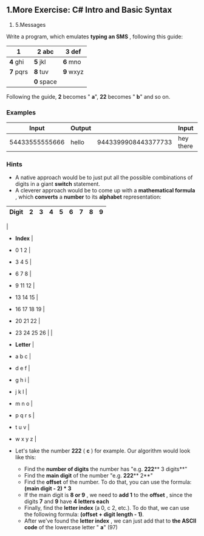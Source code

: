 ﻿## 1.More Exercise: C# Intro and Basic Syntax

1. 5.Messages

Write a program, which emulates **typing an SMS** , following this guide:

| **1** | **2** abc | **3** def |
| --- | --- | --- |
| **4** ghi | **5** jkl | **6** mno |
| **7** pqrs | **8** tuv | **9** wxyz |
|   | **0** space |   |

Following the guide, **2** becomes &quot; **a**&quot;, **22** becomes &quot; **b**&quot; and so on.

### Examples

| **Input** | **Output** |   | **Input** | **Output** |   | **Input** | **Output** |
| --- | --- | --- | --- | --- | --- | --- | --- |
| 54433555555666 | hello | 9443399908443377733 | hey there | 76333380633 | meet me |

### Hints

- A native approach would be to just put all the possible combinations of digits in a giant **switch** statement.
- A cleverer approach would be to come up with a **mathematical formula** , which **converts** a **number** to its **alphabet** representation:

| **Digit** | 2 | 3 | 4 | 5 | 6 | 7 | 8 | 9 |
| --- | --- | --- | --- | --- | --- | --- | --- | --- |
|
- **Index**
 |
- 0 1 2
 |
- 3 4 5
 |
- 6 7 8
 |
- 9 11 12
 |
- 13 14 15
 |
- 16 17 18 19
 |
- 20 21 22
 |
- 23 24 25 26
 |
|
- **Letter**
 |
- a b c
 |
- d e f
 |
- g h i
 |
- j  k  l
 |
- m  n  o
 |
- p  q  r  s
 |
- t u v
 |
- w  x  y  z
 |

- Let&#39;s take the number **222** ( **c** ) for example. Our algorithm would look like this:
  - Find the **number of digits** the number has &quot;e.g. **222**** 3 digits**&quot;
  - Find the **main digit** of the number &quot;e.g.   **222**** 2**&quot;
  - Find the **offset** of the number. To do that, you can use the formula: **(main digit - 2) \* 3**
  - If the main digit is **8 or 9** , we need to **add 1** to the **offset** , since the digits **7** and **9** have **4 letters each**
  - Finally, find the **letter index** (a 0, c 2, etc.). To do that, we can use the following formula: **(offset + digit length - 1)**.
  - After we&#39;ve found the **letter index** , we can just add that to **the ASCII code** of the lowercase letter &quot; **a**&quot; (97)